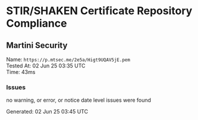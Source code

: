 # STIR/SHAKEN Certificate Repository Compliance

## Martini Security

Name: `https://p.mtsec.me/2e5a/Higt9UQAV5jE.pem`\
Tested At: 02 Jun 25 03:35 UTC\
Time: 43ms

### Issues

no warning, or error, or notice date level issues were found

Generated: 02 Jun 25 03:45 UTC